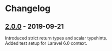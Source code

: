 # Changelog

## [2.0.0] - 2019-09-21

Introduced strict return types and scalar typehints.  
Added test setup for Laravel 6.0 context.


[2.0.0]: https://github.com/czim/laravel-nestedupdater/compare/1.5.0...2.0.0

